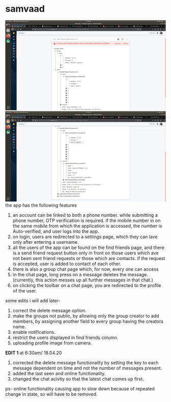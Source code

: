 # samvaad
 ![database structure](https://github.com/danish-angural/samvaad/blob/master/images/databasestructure1.jpeg.jpeg) 
  ![database structure](https://github.com/danish-angural/samvaad/blob/master/images/databasestructure2.jpeg)
 the app has the following features
1) an account can be linked to both a phone number.
while submitting a phone number, OTP verification is required. if the mobile number in on the same mobile from which the application is accessed, the number is Auto-verified, and user logs into the app.
2) on login, users are redirected to a settings page, which they can lave only after entering a username.
3) all the users of the app can be found on the find friends page, and there is a send friend request button only in front on those users which ave not been sent friend requests or those which are contacts. if the request is accepted, user is added to contact of each other.
4) there is also a group chat page which, for now, every one can access 
5) in the chat page, long press on a message deletes the message.(currently, this action messes up all further messages in that chat.)
6) on clicking the toolbar on a chat page, you are redirected to the profile of the user.
 
some edits i will add later-
1. correct the delete message option.
2. make the groups not public, by allowing only the group creator to add members, by assigning another field to every group having the creators name.
3. enable notifications.
4. restrict the users displayed in find friends column.
5. uploading profile image from camera.

**EDIT 1** at 6:30am/ 18.04.20
1) corrected the delete message functionality by setting the key to each message dependent on time and not the number of messages present.
2) added the last seen and online functionality.
3) changed the chat acivity so that the latest chat comes up first.

ps- online functionality causing app to slow down because of repeated change in state, so will have to be removed.
